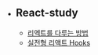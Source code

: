 - ## React-study
  - [리엑트를 다루는 방법](https://github.com/HWANBINYOO/React-study/tree/main/reactbase)
  - [실전형 리액트 Hooks](https://github.com/HWANBINYOO/React-study/tree/main/nooks)
